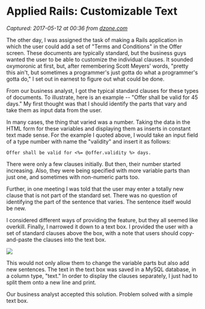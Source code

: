 # Applied Rails: Customizable Text

_Captured: 2017-05-12 at 00:36 from [dzone.com](https://dzone.com/articles/applied-rails-customizable-text?oid=twitter&utm_content=bufferd6aca&utm_medium=social&utm_source=twitter.com&utm_campaign=buffer)_

The other day, I was assigned the task of making a Rails application in which the user could add a set of "Terms and Conditions" in the Offer screen. These documents are typically standard, but the business guys wanted the user to be able to customize the individual clauses. It sounded oxymoronic at first, but, after remembering Scott Meyers' words, "pretty this ain't, but sometimes a programmer's just gotta do what a programmer's gotta do," I set out in earnest to figure out what could be done.

From our business analyst, I got the typical standard clauses for these types of documents. To illustrate, here is an example -- "Offer shall be valid for 45 days." My first thought was that I should identify the parts that vary and take them as input data from the user.

In many cases, the thing that varied was a number. Taking the data in the HTML form for these variables and displaying them as inserts in constant text made sense. For the example I quoted above, I would take an input field of a type number with name the "validity" and insert it as follows:

`Offer shall be valid for <%= @offer.validity %> days.`

There were only a few clauses initially. But then, their number started increasing. Also, they were being specified with more variable parts than just one, and sometimes with non-numeric parts too.

Further, in one meeting I was told that the user may enter a totally new clause that is not part of the standard set. There was no question of identifying the part of the sentence that varies. The sentence itself would be new.

I considered different ways of providing the feature, but they all seemed like overkill. Finally, I narrowed it down to a text box. I provided the user with a set of standard clauses above the box, with a note that users should copy-and-paste the clauses into the text box.

![](https://1.bp.blogspot.com/-zhFkJthShgE/WLkY0DX48xI/AAAAAAAAChc/xBKRkerihtYXE7zCIP-F74-vzF6QNPAjQCPcB/s640/customizable-text-screenshot.png)

This would not only allow them to change the variable parts but also add new sentences. The text in the text box was saved in a MySQL database, in a column type, "text." In order to display the clauses separately, I just had to split them onto a new line and print.

Our business analyst accepted this solution. Problem solved with a simple text box.
